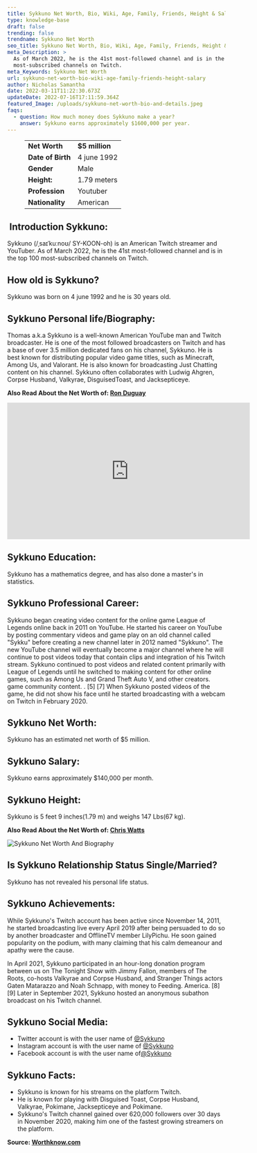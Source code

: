```yaml
---
title: Sykkuno Net Worth, Bio, Wiki, Age, Family, Friends, Height & Salary
type: knowledge-base
draft: false
trending: false
trendname: Sykkuno Net Worth
seo_title: Sykkuno Net Worth, Bio, Wiki, Age, Family, Friends, Height & Salary - Worthknow
meta_Description: >
  As of March 2022, he is the 41st most-followed channel and is in the top 100
  most-subscribed channels on Twitch.
meta_Keywords: Sykkuno Net Worth
url: sykkuno-net-worth-bio-wiki-age-family-friends-height-salary
author: Nicholas Samantha
date: 2022-03-11T11:22:30.673Z
updateDate: 2022-07-16T17:11:59.364Z
featured_Image: /uploads/sykkuno-net-worth-bio-and-details.jpeg
faqs:
  - question: How much money does Sykkuno make a year?
    answer: Sykkuno earns approximately $1600,000 per year.
---
```

<figure class="wp-block-table is-style-stripes">
  <table>
    <tbody>
      <tr>
        <td>
          <strong>Net Worth</strong>
        </td>
        <td>
          <strong>$5 million</strong>
        </td>
      </tr>
      <tr>
        <td>
          <strong>Date of Birth</strong>
        </td>
        <td>4 june 1992</td>
      </tr>
      <tr>
        <td>
          <strong>Gender</strong>
        </td>
        <td>Male</td>
      </tr>
      <tr>
        <td>
          <strong>Height:</strong>
        </td>
        <td>1.79 meters</td>
      </tr>
      <tr>
        <td>
          <strong>Profession</strong>
        </td>
        <td>Youtuber</td>
      </tr>
      <tr>
        <td>
          <strong>Nationality</strong>
        </td>
        <td>American</td>
      </tr>
    </tbody>
  </table>
</figure>

##  **Introduction Sykkuno:**

Sykkuno (/ˌsaɪˈkuːnoʊ/ SY-KOON-oh) is an American Twitch streamer and YouTuber. As of March 2022, he is the 41st most-followed channel and is in the top 100 most-subscribed channels on Twitch.

## **How old is Sykkuno?**

Sykkuno was born on 4 june 1992 and he is 30 years old.

## **Sykkuno Personal life/Biography:**

Thomas a.k.a Sykkuno is a well-known American YouTube man and Twitch broadcaster. He is one of the most followed broadcasters on Twitch and has a base of over 3.5 million dedicated fans on his channel, Sykkuno. He is best known for distributing popular video game titles, such as Minecraft, Among Us, and Valorant. He is also known for broadcasting Just Chatting content on his channel. Sykkuno often collaborates with Ludwig Ahgren, Corpse Husband, Valkyrae, DisguisedToast, and Jacksepticeye.

**Also Read About the Net Worth of: <a href="https://worthknow.com/ron-duguay-net-worth-bio-wiki-age-family-friends-height-salary/" target="_blank" rel="noopener">Ron Duguay</a>**

<iframe width="560" height="315" src="https://www.youtube.com/embed/G8jCe_XDjBQ" title="YouTube video player" frameborder="0" allow="accelerometer; autoplay; clipboard-write; encrypted-media; gyroscope; picture-in-picture" allowfullscreen></iframe>

## **Sykkuno Education:**

Sykkuno has a mathematics degree, and has also done a master's in statistics.

## **Sykkuno Professional Career:**

Sykkuno began creating video content for the online game League of Legends online back in 2011 on YouTube. He started his career on YouTube by posting commentary videos and game play on an old channel called "Sykku" before creating a new channel later in 2012 named "Sykkuno". The new YouTube channel will eventually become a major channel where he will continue to post videos today that contain clips and integration of his Twitch stream. Sykkuno continued to post videos and related content primarily with League of Legends until he switched to making content for other online games, such as Among Us and Grand Theft Auto V, and other creators. game community content. . \[5] \[7] When Sykkuno posted videos of the game, he did not show his face until he started broadcasting with a webcam on Twitch in February 2020.

## **Sykkuno Net Worth:**

Sykkuno has an estimated net worth of $5 million.

## **Sykkuno Salary:**

Sykkuno earns approximately $140,000 per month.

## **Sykkuno Height:**

Sykkuno is 5 feet 9 inches(1.79 m) and weighs 147 Lbs(67 kg).

**Also Read About the Net Worth of: <a href="https://worthknow.com/chris-watts-family-net-worth-bio-age-family-height-house-home-address-phone-number-email/" target="_blank" rel="noopener">Chris Watts</a>**

![Sykkuno Net Worth And Biography](/uploads/sykkuno-net-worth.jpeg)

## **Is Sykkuno Relationship Status Single/Married?**

Sykkuno has not revealed his personal life status.

## **Sykkuno Achievements:**

While Sykkuno's Twitch account has been active since November 14, 2011, he started broadcasting live every April 2019 after being persuaded to do so by another broadcaster and OfflineTV member LilyPichu. He soon gained popularity on the podium, with many claiming that his calm demeanour and apathy were the cause.

In April 2021, Sykkuno participated in an hour-long donation program between us on The Tonight Show with Jimmy Fallon, members of The Roots, co-hosts Valkyrae and Corpse Husband, and Stranger Things actors Gaten Matarazzo and Noah Schnapp, with money to Feeding. America. \[8] \[9] Later in September 2021, Sykkuno hosted an anonymous subathon broadcast on his Twitch channel. 

## **Sykkuno Social Media:**

* Twitter account is with the user name of <a href="https://twitter.com/Sykkuno" target="_blank" rel="nofollow" rel="noopener">@Sykkuno</a>
* Instagram account is with the user name of <a href="https://www.instagram.com/sykkuwu" target="_blank" rel="nofollow" rel="noopener">@Sykkuno</a>
* Facebook account is with the user name of<a href="https://web.facebook.com/Sykkuno" target="_blank" rel="nofollow" rel="noopener">@Sykkuno</a>

## **Sykkuno Facts:**

* Sykkuno is known for his streams on the platform Twitch. 
* He is known for playing with Disguised Toast, Corpse Husband, Valkyrae, Pokimane, Jacksepticeye and Pokimane. 
* Sykkuno's Twitch channel gained over 620,000 followers over 30 days in November 2020, making him one of the fastest growing streamers on the platform.

**Source: <a href="https://worthknow.com/" target="_blank" rel="noopener">Worthknow.com</a>**
